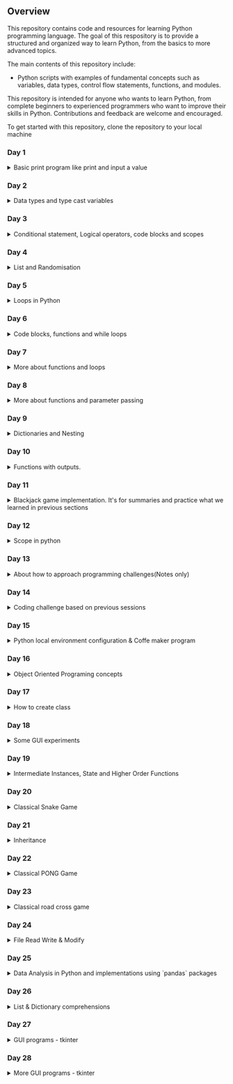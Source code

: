 ## Overview

This repository contains code and resources for learning Python programming language. The goal of this respository is to provide a structured and organized way to learn Python, from the basics to more advanced topics.

The main contents of this repository include:

- Python scripts with examples of fundamental concepts such as variables, data types, control flow statements, functions, and modules.

This repository is intended for anyone who wants to learn Python, from complete beginners to experienced programmers who want to improve their skills in Python. Contributions and feedback are welcome and encouraged.

To get started with this repository, clone the repository to your local machine
### Day 1
<details>
<summary>Basic print program like print and input a value</summary>
 <a name="anchor"><a href="https://github.com/albin-joseph/python/tree/main/001-day">001-day</a>
</details>

### Day 2
<details>
<summary>Data types and type cast variables</summary>
 <a name="anchor"><a href="https://github.com/albin-joseph/python/tree/main/002-day">002-day</a>
</details>

### Day 3
<details>
<summary>Conditional statement, Logical operators, code blocks and scopes</summary>
 <a name="anchor"><a href="https://github.com/albin-joseph/python/tree/main/003-day">003-day</a>
</details>

### Day 4
<details>
<summary>List and Randomisation</summary>
 <a name="anchor"><a href="https://github.com/albin-joseph/python/tree/main/004-day">004-day</a>
</details>

### Day 5
<details>
<summary>Loops in Python</summary>
 <a name="anchor"><a href="https://github.com/albin-joseph/python/tree/main/005-day">005-day</a>
</details>

### Day 6
<details>
<summary>Code blocks, functions and while loops</summary>
 <a name="anchor"><a href="https://github.com/albin-joseph/python/tree/main/006-day">006-day</a>
</details>

### Day 7
<details>
<summary>More about functions and loops</summary>
 <a name="anchor"><a href="https://github.com/albin-joseph/python/tree/main/007-day">007-day</a>
</details>

### Day 8
<details>
<summary>More about functions and parameter passing</summary>
 <a name="anchor"><a href="https://github.com/albin-joseph/python/tree/main/008-day">008-day</a>
</details>

### Day 9
<details>
<summary>Dictionaries and Nesting</summary>
 <a name="anchor"><a href="https://github.com/albin-joseph/python/tree/main/009-day">009-day</a>
</details>

### Day 10
<details>
<summary>Functions with outputs.</summary>
 <a name="anchor"><a href="https://github.com/albin-joseph/python/tree/main/010-day">010-day</a>
</details>

### Day 11
<details>
<summary>Blackjack game implementation. It's for summaries and practice what we learned in previous sections</summary>
 <a name="anchor"><a href="https://github.com/albin-joseph/python/tree/main/011-day">011-day</a>
</details>

### Day 12
<details>
<summary>Scope in python</summary>
 <a name="anchor"><a href="https://github.com/albin-joseph/python/tree/main/012-day">012-day</a>
</details>

### Day 13
<details>
<summary>About how to approach programming challenges(Notes only)</summary>
 <a name="anchor"><a href="https://github.com/albin-joseph/python/tree/main/013-day">013-day</a>
</details>

### Day 14
<details>
<summary>Coding challenge based on previous sessions</summary>
 <a name="anchor"><a href="https://github.com/albin-joseph/python/tree/main/014-day">014-day</a>
</details>

### Day 15
<details>
<summary>Python local environment configuration & Coffe maker program</summary>
 <a name="anchor"><a href="https://github.com/albin-joseph/python/tree/main/015-day">015-day</a>
</details>

### Day 16
<details>
<summary>Object Oriented Programing concepts</summary>
 <a name="anchor"><a href="https://github.com/albin-joseph/python/tree/main/016-day">016-day</a>
</details>

### Day 17
<details>
<summary>How to create class</summary>
 <a name="anchor"><a href="https://github.com/albin-joseph/python/tree/main/017-day">017-day</a>
</details>

### Day 18
<details>
<summary>Some GUI experiments</summary>
 <a name="anchor"><a href="https://github.com/albin-joseph/python/tree/main/018-day">018-day</a>
</details>

### Day 19
<details>
<summary>Intermediate Instances, State and Higher Order Functions</summary>
 <a name="anchor"><a href="https://github.com/albin-joseph/python/tree/main/019-day">019-day</a>
</details>

### Day 20
<details>
<summary>Classical Snake Game</summary>
 <a name="anchor"><a href="https://github.com/albin-joseph/python/tree/main/020-day">020-day</a>

  #### Game Video
  https://github.com/albin-joseph/python/assets/4199704/9d19fe88-36e5-483a-b8fe-f7a5d80cf78a
</details>

### Day 21
<details>
<summary>Inheritance</summary>
 <a name="anchor"><a href="https://github.com/albin-joseph/python/tree/main/021-day">021-day</a>
</details>

### Day 22
<details>
<summary>Classical PONG Game</summary>
 <a name="anchor"><a href="https://github.com/albin-joseph/python/tree/main/022-day">022-day</a>
</details>

### Day 23
<details>
<summary>Classical road cross game</summary>
 <a name="anchor"><a href="https://github.com/albin-joseph/python/tree/main/023-day">023-day</a>
</details>

### Day 24

<details>
<summary>File Read Write & Modify</summary>

- [Code Link](https://github.com/albin-joseph/python/tree/main/024-day)

In this section, we focus on file operations:

- How to open a file
- How to read, write, and modify a file
- Understanding the difference between an absolute path and a relative path

</details>


### Day 25
<details>
<summary>Data Analysis in Python and implementations using `pandas` packages</summary>

 - [Code Link](https://github.com/albin-joseph/python/tree/main/025-day)

 In this section, we focus on the basics of data analysis and related frameworks or packages available in python:

 - CSV file operations
 - Pandas library

</details>

### Day 26
<details>
<summary>List & Dictionary comprehensions</summary>

 - [Code Link](https://github.com/albin-joseph/python/tree/main/026-day)

</details>

### Day 27
<details>
<summary>GUI programs - tkinter</summary>

 - [Code Link](https://github.com/albin-joseph/python/tree/main/027-day)

</details>

### Day 28
<details>
<summary>More GUI programs - tkinter</summary>

 - [Code Link](https://github.com/albin-joseph/python/tree/main/028-day)

</details>
